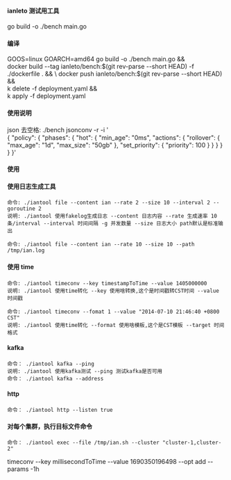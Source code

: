 #### ianleto 测试用工具

go build -o ./bench main.go

#### 编译

GOOS=linux GOARCH=amd64 go build -o ./bench main.go && \
docker build --tag ianleto/bench:$(git rev-parse --short HEAD) -f ./dockerfile . && \
docker push ianleto/bench:$(git rev-parse --short HEAD) && \
k delete -f deployment.yaml && \
k apply -f deployment.yaml

#### 使用说明

json 去空格:
./bench jsonconv -r -i '\
{
"policy": {
"phases": {
"hot": {
"min_age": "0ms",
"actions": {
"rollover": {
"max_age": "1d",
"max_size": "50gb"
},
"set_priority": {
"priority": 100
}
}
}
}
}
}'

#### 使用

#### 使用日志生成工具

    命令: ./iantool file --content ian --rate 2 --size 10 --interval 2 --goroutine 2 
    说明: ./iantool 使用fakelog生成日志 --content 日志内容 --rate 生成速率 10条/interval --interval 时间间隔 -g 并发数量 --size 日志大小 path默认是标准输出

    命令: ./iantool file --content ian --rate 10 --size 10 --path /tmp/ian.log

#### 使用 time

    命令: ./iantool timeconv --key timestampToTime --value 1405000000
    说明: ./iantool 使用time转化 --key 使用啥转换,这个是时间戳转CST时间 --value 时间戳
    
    命令: ./iantool timeconv --fomat 1 --value "2014-07-10 21:46:40 +0800 CST" 
    说明: ./iantool 使用time转化 --format 使用啥模板,这个是CST模板 --target 时间格式

#### kafka

    命令： ./iantool kafka --ping 
    说明: ./iantool 使用kafka测试 --ping 测试kafka是否可用
    命令： ./iantool kafka --address 

#### http

    命令： ./iantool http --listen true

####  对每个集群，执行目标文件命令
    命令： ./iantool exec --file /tmp/ian.sh --cluster "cluster-1,cluster-2"

timeconv --key millisecondToTime --value 1690350196498 --opt add --params -1h
